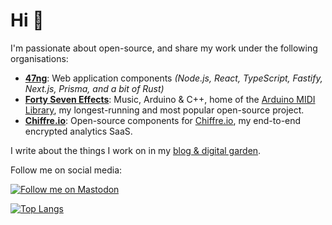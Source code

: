 # Hi 👋

I'm passionate about open-source, and share my work under the following organisations:

- [**47ng**](https://github.com/47ng): Web application components _(Node.js, React, TypeScript, Fastify, Next.js, Prisma, and a bit of Rust)_
- [**Forty Seven Effects**](https://github.com/FortySevenEffects): Music, Arduino & C++, home of the [Arduino MIDI Library](https://github.com/FortySevenEffects/arduino_midi_library), my longest-running and most popular open-source project.
- [**Chiffre.io**](https://github.com/chiffre-io): Open-source components for [Chiffre.io](https://chiffre.io), my end-to-end encrypted analytics SaaS.

I write about the things I work on in my [blog & digital garden](https://francoisbest.com).

Follow me on social media:

[![Follow me on Mastodon](https://badgen.net//mastodon/follow/Franky47@mamot.fr)](https://mamot.fr/@Franky47)

[![Top Langs](https://github-readme-stats.vercel.app/api/top-langs/?username=franky47&hide=Eagle&layout=compact)](https://github.com/anuraghazra/github-readme-stats)

